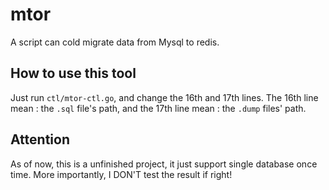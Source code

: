 # mtor
A script can cold migrate data from Mysql to redis.

## How to use this tool
Just run `ctl/mtor-ctl.go`, and change the 16th and 17th lines.
The 16th line mean : the `.sql` file's path, and the 17th line mean : the `.dump` files' path.

## Attention
As of now, this is a unfinished project, it just support single database once time. More importantly, I DON'T test the result if right!